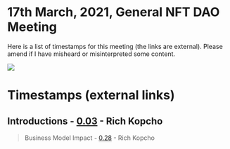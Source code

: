 # 17th March, 2021, General NFT DAO Meeting

Here is a list of timestamps for this meeting (the links are external). Please amend if I have misheard or misinterpreted some content.

[![](http://img.youtube.com/vi/C07r9dfUItY/0.jpg)](http://www.youtube.com/watch?v=C07r9dfUItY "17th March, 2021, General NFT DAO Meeting")

# Timestamps (external links)

## Introductions - [0.03](https://youtu.be/C07r9dfUItY?t=3) - Rich Kopcho

> Business Model Impact - [0.28](https://youtu.be/C07r9dfUItY?t=28) - Rich Kopcho
